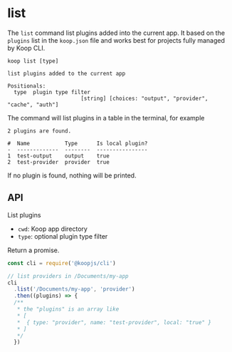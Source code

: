 # list

The `list` command list plugins added into the current app. It based on the `plugins` list in the `koop.json` file and works best for projects fully managed by Koop CLI.

```
koop list [type]

list plugins added to the current app

Positionals:
  type  plugin type filter
                       [string] [choices: "output", "provider", "cache", "auth"]
```

The command will list plugins in a table in the terminal, for example

```
2 plugins are found.

#  Name           Type      Is local plugin?
-  -------------  --------  ----------------
1  test-output    output    true
2  test-provider  provider  true
```

If no plugin is found, nothing will be printed.

## API

List plugins

* `cwd`: Koop app directory
* `type`: optional plugin type filter

Return a promise.

``` javascript
const cli = require('@koopjs/cli')

// list providers in /Documents/my-app
cli
  .list('/Documents/my-app', 'provider')
  .then((plugins) => {
  /**
   * the "plugins" is an array like
   * [
   *  { type: "provider", name: "test-provider", local: "true" }
   * ]
   */
  })
```